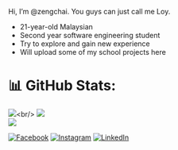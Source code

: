 Hi, I’m @zengchai. You guys can just call me Loy.
- 21-year-old Malaysian
- Second year software engineering student
- Try to explore and gain new experience
- Will upload some of my school projects here

<!---
zengchai/zengchai is a ✨ special ✨ repository because its `README.md` (this file) appears on your GitHub profile.
You can click the Preview link to take a look at your changes.
--->

# 📊 GitHub Stats:
![]([https://github-readme-stats.vercel.app/api?username=zengchai&theme=swift&hide_border=false&include_all_commits=true&count_private=true](https://github-readme-stats.vercel.app/api?username=zengchai&theme=swift&hide_border=false&include_all_commits=true&count_private=true))<br/>
![](https://github-readme-streak-stats.herokuapp.com/?user=zengchai&theme=swift&hide_border=false)<br/>
![](https://github-readme-stats.vercel.app/api/top-langs/?username=zengchai&theme=swift&hide_border=false&include_all_commits=true&count_private=true&layout=compact)


[![Facebook](https://img.shields.io/badge/Facebook-%231877F2.svg?logo=Facebook&logoColor=white)](https://facebook.com/zenchai.tan.98) [![Instagram](https://img.shields.io/badge/Instagram-%23E4405F.svg?logo=Instagram&logoColor=white)](https://instagram.com/zeng_chai) [![LinkedIn](https://img.shields.io/badge/LinkedIn-%230077B5.svg?logo=linkedin&logoColor=white)](https://linkedin.com/in/zeng-chai-tan-a969341a9)

